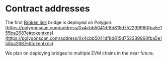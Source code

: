 # Contract addresses

The first [Broken link](broken-reference "mention") bridge is deployed on Polygon: [https://polygonscan.com/address/0x4cbb5041df8d815d752239960fba5e155ba2687e#tokentxns](https://polygonscan.com/address/0x4cbb5041df8d815d752239960fba5e155ba2687e#tokentxns)

We plan on deploying bridges to multiple EVM chains in the near future.
